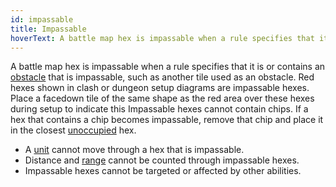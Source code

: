 ```yaml
---
id: impassable
title: Impassable
hoverText: A battle map hex is impassable when a rule specifies that it is or contains an obstacle(/docs/glossary/obstacle) that is impassable, such as another tile used as an obstacle. Red hexes shown in clash or dungeon setup diagrams are impassable hexes. Place a facedown tile of the same shape as the red area over these hexes during setup to indicate this Impassable hexes cannot contain chips. If a hex that contains a chip becomes impassable, remove that chip and place it in the closest [unoccupied](/docs/glossary/occupied) hex.
---
```


A battle map hex is impassable when a rule specifies that it is or contains an [obstacle](/docs/glossary/obstacle) that is impassable, such as another tile used as an obstacle. Red hexes shown in clash or dungeon setup diagrams are impassable hexes. Place a facedown tile of the same shape as the red area over these hexes during setup to indicate this Impassable hexes cannot contain chips. If a hex that contains a chip becomes impassable, remove that chip and place it in the closest [unoccupied](/docs/glossary/occupied) hex.

- A [unit](/docs/glossary/unit) cannot move through a hex that is impassable.
- Distance and [range](/docs/glossary/range) cannot be counted through impassable hexes.
- Impassable hexes cannot be targeted or affected by other abilities.
